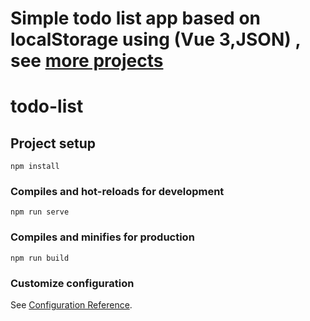 # Simple todo list app based on localStorage using (Vue 3,JSON) , see [more projects](https://github.com/Abdelqoddous01) 

# todo-list

## Project setup
```
npm install
```

### Compiles and hot-reloads for development
```
npm run serve
```

### Compiles and minifies for production
```
npm run build
```

### Customize configuration
See [Configuration Reference](https://cli.vuejs.org/config/).
